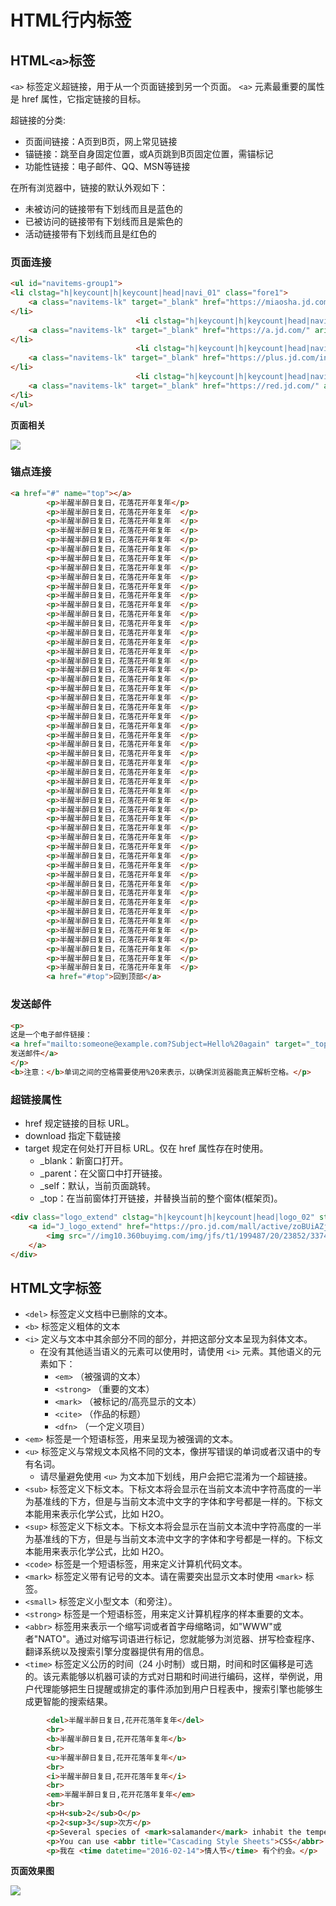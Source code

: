# HTML行内标签

## HTML`<a>`标签
`<a>` 标签定义超链接，用于从一个页面链接到另一个页面。
`<a>` 元素最重要的属性是 href 属性，它指定链接的目标。

超链接的分类:
+ 页面间链接：A页到B页，网上常见链接+ 锚链接：跳至自身固定位置，或A页跳到B页固定位置，需锚标记+ 功能性链接：电子邮件、QQ、MSN等链接

在所有浏览器中，链接的默认外观如下：

+ 未被访问的链接带有下划线而且是蓝色的
+ 已被访问的链接带有下划线而且是紫色的
+ 活动链接带有下划线而且是红色的

### 页面连接

```html
<ul id="navitems-group1">
<li clstag="h|keycount|h|keycount|head|navi_01" class="fore1">
	<a class="navitems-lk" target="_blank" href="https://miaosha.jd.com/" aria-lable="秒杀">秒杀                                                            </a>
</li>
							<li clstag="h|keycount|h|keycount|head|navi_02" class="fore2">
	<a class="navitems-lk" target="_blank" href="https://a.jd.com/" aria-lable="优惠券">优惠券                                                            </a>
</li>
							<li clstag="h|keycount|h|keycount|head|navi_03" class="fore3">
	<a class="navitems-lk" target="_blank" href="https://plus.jd.com/index?flow_system=appicon&amp;flow_entrance=appicon11&amp;flow_channel=pc" aria-lable="PLUS会员">PLUS会员                                                            </a>
</li>
							<li clstag="h|keycount|h|keycount|head|navi_04" class="fore4">
	<a class="navitems-lk" target="_blank" href="https://red.jd.com/" aria-lable="品牌闪购">品牌闪购                                                            </a>
</li>
</ul>
```
**页面相关**

![](/68.png)

### 锚点连接
```html
<a href="#" name="top"></a>
		<p>半醒半醉日复日，花落花开年复年</p>
		<p>半醒半醉日复日，花落花开年复年	</p>
		<p>半醒半醉日复日，花落花开年复年	</p>
		<p>半醒半醉日复日，花落花开年复年	</p>
		<p>半醒半醉日复日，花落花开年复年	</p>
		<p>半醒半醉日复日，花落花开年复年	</p>
		<p>半醒半醉日复日，花落花开年复年	</p>
		<p>半醒半醉日复日，花落花开年复年	</p>
		<p>半醒半醉日复日，花落花开年复年	</p>
		<p>半醒半醉日复日，花落花开年复年	</p>
		<p>半醒半醉日复日，花落花开年复年	</p>
		<p>半醒半醉日复日，花落花开年复年	</p>
		<p>半醒半醉日复日，花落花开年复年	</p>
		<p>半醒半醉日复日，花落花开年复年	</p>
		<p>半醒半醉日复日，花落花开年复年	</p>
		<p>半醒半醉日复日，花落花开年复年	</p>
		<p>半醒半醉日复日，花落花开年复年	</p>
		<p>半醒半醉日复日，花落花开年复年	</p>
		<p>半醒半醉日复日，花落花开年复年	</p>
		<p>半醒半醉日复日，花落花开年复年	</p>
		<p>半醒半醉日复日，花落花开年复年	</p>
		<p>半醒半醉日复日，花落花开年复年	</p>
		<p>半醒半醉日复日，花落花开年复年	</p>
		<p>半醒半醉日复日，花落花开年复年	</p>
		<p>半醒半醉日复日，花落花开年复年	</p>
		<p>半醒半醉日复日，花落花开年复年	</p>
		<p>半醒半醉日复日，花落花开年复年	</p>
		<p>半醒半醉日复日，花落花开年复年	</p>
		<p>半醒半醉日复日，花落花开年复年	</p>
		<p>半醒半醉日复日，花落花开年复年	</p>
		<p>半醒半醉日复日，花落花开年复年	</p>
		<p>半醒半醉日复日，花落花开年复年	</p>
		<p>半醒半醉日复日，花落花开年复年	</p>
		<p>半醒半醉日复日，花落花开年复年	</p>
		<p>半醒半醉日复日，花落花开年复年	</p>
		<p>半醒半醉日复日，花落花开年复年	</p>
		<p>半醒半醉日复日，花落花开年复年	</p>
		<p>半醒半醉日复日，花落花开年复年	</p>
		<p>半醒半醉日复日，花落花开年复年	</p>
		<p>半醒半醉日复日，花落花开年复年	</p>
		<p>半醒半醉日复日，花落花开年复年	</p>
		<p>半醒半醉日复日，花落花开年复年	</p>
		<p>半醒半醉日复日，花落花开年复年	</p>
		<p>半醒半醉日复日，花落花开年复年	</p>
		<p>半醒半醉日复日，花落花开年复年	</p>
		<p>半醒半醉日复日，花落花开年复年	</p>
		<p>半醒半醉日复日，花落花开年复年	</p>
		<p>半醒半醉日复日，花落花开年复年	</p>
		<p>半醒半醉日复日，花落花开年复年	</p>
		<p>半醒半醉日复日，花落花开年复年	</p>
		<p>半醒半醉日复日，花落花开年复年	</p>
		<a href="#top">回到顶部</a>
```
### 发送邮件
```html
<p>
这是一个电子邮件链接：
<a href="mailto:someone@example.com?Subject=Hello%20again" target="_top">
发送邮件</a>
</p>
<b>注意：</b>单词之间的空格需要使用%20来表示，以确保浏览器能真正解析空格。</p>
```
### 超链接属性
+ href 规定链接的目标 URL。
+ download 指定下载链接
+ target 规定在何处打开目标 URL。仅在 href 属性存在时使用。
	 + _blank：新窗口打开。
	 + _parent：在父窗口中打开链接。
	 + _self：默认，当前页面跳转。
	 + _top：在当前窗体打开链接，并替换当前的整个窗体(框架页)。
```html
<div class="logo_extend" clstag="h|keycount|h|keycount|head|logo_02" style="display: block;">
	<a id="J_logo_extend" href="https://pro.jd.com/mall/active/zoBUiAZjippmcCfwmSxNbibGrLV/index.html" target="_blank" aria-label="大促LOGO位推广" style="display: block; width: 190px; height: 120px; background: rgb(255, 255, 255);">
		<img src="//img10.360buyimg.com/img/jfs/t1/199487/20/23852/33747/62862238E18f45301/a50ec1c60e6aad22.jpg" style="display: block; height: 120px; margin: 0px auto; width: 100%;">
	</a>
</div>
```

## HTML文字标签
+ `<del>`  标签定义文档中已删除的文本。
+ `<b>` 标签定义粗体的文本
+ `<i>`   定义与文本中其余部分不同的部分，并把这部分文本呈现为斜体文本。
	+ 在没有其他适当语义的元素可以使用时，请使用 `<i>` 元素。其他语义的元素如下：
		+  `<em>` （被强调的文本）
		+ `<strong>` （重要的文本）
		+ `<mark>` （被标记的/高亮显示的文本）
		+ `<cite>` （作品的标题）
		+ `<dfn>` （一个定义项目） 	
+ `<em>` 标签是一个短语标签，用来呈现为被强调的文本。
+ `<u>`  标签定义与常规文本风格不同的文本，像拼写错误的单词或者汉语中的专有名词。
	+ 	请尽量避免使用 `<u>` 为文本加下划线，用户会把它混淆为一个超链接。
+ `<sub>`  标签定义下标文本。下标文本将会显示在当前文本流中字符高度的一半为基准线的下方，但是与当前文本流中文字的字体和字号都是一样的。下标文本能用来表示化学公式，比如 H2O。
+ `<sup>`  标签定义下标文本。下标文本将会显示在当前文本流中字符高度的一半为基准线的下方，但是与当前文本流中文字的字体和字号都是一样的。下标文本能用来表示化学公式，比如 H2O。
+ `<code>` 标签是一个短语标签，用来定义计算机代码文本。
+ `<mark>` 标签定义带有记号的文本。请在需要突出显示文本时使用 `<mark>` 标签。
+ `<small>`   标签定义小型文本（和旁注）。
+ `<strong>` 标签是一个短语标签，用来定义计算机程序的样本重要的文本。
+ `<abbr>`   标签用来表示一个缩写词或者首字母缩略词，如"WWW"或者"NATO"。通过对缩写词语进行标记，您就能够为浏览器、拼写检查程序、翻译系统以及搜索引擎分度器提供有用的信息。
+ `<time>`  标签定义公历的时间（24 小时制）或日期，时间和时区偏移是可选的。该元素能够以机器可读的方式对日期和时间进行编码，这样，举例说，用户代理能够把生日提醒或排定的事件添加到用户日程表中，搜索引擎也能够生成更智能的搜索结果。 
```html
		<del>半醒半醉日复日,花开花落年复年</del>
		<br>
		<b>半醒半醉日复日,花开花落年复年</b>
		<br>
		<u>半醒半醉日复日,花开花落年复年</u>
		<br>
		<i>半醒半醉日复日,花开花落年复年</i>
		<br>
		<em>半醒半醉日复日,花开花落年复年</em>
		<br>
		<p>H<sub>2</sub>O</p>
		<p>2<sup>3</sup>次方</p>
		<p>Several species of <mark>salamander</mark> inhabit the temperate rainforest of the Pacific Northwest.</p>
		<p>You can use <abbr title="Cascading Style Sheets">CSS</abbr> to style your <abbr title="HyperText Markup Language">HTML</abbr>.</p>
		<p>我在 <time datetime="2016-02-14">情人节</time> 有个约会。</p>
```
**页面效果图**

![](/69.png)
